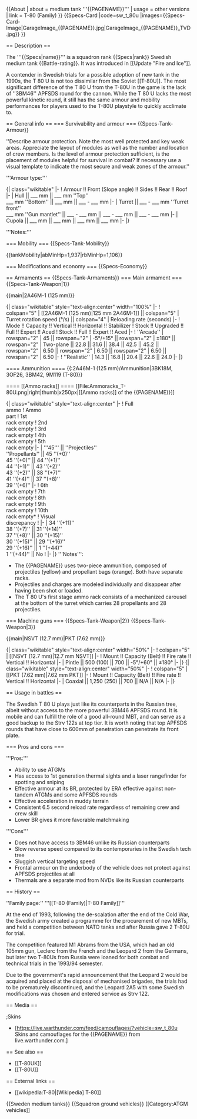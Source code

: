 {{About
| about = medium tank '''{{PAGENAME}}'''
| usage = other versions
| link = T-80 (Family)
}}
{{Specs-Card
|code=sw_t_80u
|images={{Specs-Card-Image|GarageImage_{{PAGENAME}}.jpg|GarageImage_{{PAGENAME}}_TVD.jpg}}
}}

== Description ==
<!-- ''In the description, the first part should be about the history of the creation and combat usage of the vehicle, as well as its key features. In the second part, tell the reader about the ground vehicle in the game. Insert a screenshot of the vehicle, so that if the novice player does not remember the vehicle by name, he will immediately understand what kind of vehicle the article is talking about.'' -->
The '''{{Specs|name}}''' is a squadron rank {{Specs|rank}} Swedish medium tank {{Battle-rating}}. It was introduced in [[Update "Fire and Ice"]].

A contender in Swedish trials for a possible adoption of new tank in the 1990s, the T 80 U is not too dissimilar from the Soviet [[T-80U]]. The most significant difference of the T 80 U from the T-80U in the game is the lack of ''3BM46'' APFSDS round for the cannon. While the T 80 U lacks the most powerful kinetic round, it still has the same armour and mobility performances for players used to the T-80U playstyle to quickly acclimate to.

== General info ==
=== Survivability and armour ===
{{Specs-Tank-Armour}}
<!-- ''Describe armour protection. Note the most well protected and key weak areas. Appreciate the layout of modules as well as the number and location of crew members. Is the level of armour protection sufficient, is the placement of modules helpful for survival in combat? If necessary use a visual template to indicate the most secure and weak zones of the armour.'' -->
''Describe armour protection. Note the most well protected and key weak areas. Appreciate the layout of modules as well as the number and location of crew members. Is the level of armour protection sufficient, is the placement of modules helpful for survival in combat? If necessary use a visual template to indicate the most secure and weak zones of the armour.''

'''Armour type:''' <!-- The types of armour present on the vehicle and their general locations -->
<!-- Example: * Rolled homogeneous armour (Front, Side, Rear, Hull roof)
* Cast homogeneous armour (Turret, Transmission area) -->

{| class="wikitable"
|-
! Armour !! Front (Slope angle) !! Sides !! Rear !! Roof
|-
| Hull || ___ mm || ___ mm ''Top'' <br> ___ mm ''Bottom'' || ___ mm || ___ - ___ mm
|-
| Turret || ___ - ___ mm ''Turret front'' <br> ___ mm ''Gun mantlet'' || ___ - ___ mm || ___ - ___ mm || ___ - ___ mm
|-
| Cupola || ___ mm || ___ mm || ___ mm || ___ mm
|-
|}

'''Notes:''' <!-- Any additional notes which the user needs to be aware of -->
<!-- Example: * Suspension wheels are 20 mm thick, tracks are 30 mm thick, and torsion bars are 60 mm thick. -->

=== Mobility ===
{{Specs-Tank-Mobility}}
<!-- ''Write about the mobility of the ground vehicle. Estimate the specific power and manoeuvrability, as well as the maximum speed forwards and backwards.'' -->

{{tankMobility|abMinHp=1,937|rbMinHp=1,106}}

=== Modifications and economy ===
{{Specs-Economy}}

== Armaments ==
{{Specs-Tank-Armaments}}
=== Main armament ===
{{Specs-Tank-Weapon|1}}
<!-- ''Give the reader information about the characteristics of the main gun. Assess its effectiveness in a battle based on the reloading speed, ballistics and the power of shells. Do not forget about the flexibility of the fire, that is how quickly the cannon can be aimed at the target, open fire on it and aim at another enemy. Add a link to the main article on the gun: <code><nowiki>{{main|Name of the weapon}}</nowiki></code>. Describe in general terms the ammunition available for the main gun. Give advice on how to use them and how to fill the ammunition storage.'' -->
{{main|2A46M-1 (125 mm)}}

{| class="wikitable" style="text-align:center" width="100%"
|-
! colspan="5" | [[2A46M-1 (125 mm)|125 mm 2A46M-1]] || colspan="5" | Turret rotation speed (°/s) || colspan="4" | Reloading rate (seconds)
|-
! Mode !! Capacity !! Vertical !! Horizontal !! Stabilizer
! Stock !! Upgraded !! Full !! Expert !! Aced
! Stock !! Full !! Expert !! Aced
|-
! ''Arcade''
| rowspan="2" | 45 || rowspan="2" | -5°/+15° || rowspan="2" | ±180° || rowspan="2" | Two-plane || 22.8 || 31.6 || 38.4 || 42.5 || 45.2 || rowspan="2" | 6.50 || rowspan="2" | 6.50 || rowspan="2" | 6.50 || rowspan="2" | 6.50
|-
! ''Realistic''
| 14.3 || 16.8 || 20.4 || 22.6 || 24.0
|-
|}

==== Ammunition ====
{{:2A46M-1 (125 mm)/Ammunition|3BK18M, 3OF26, 3BM42, 9M119 (T-80)}}

==== [[Ammo racks]] ====
[[File:Ammoracks_T-80U.png|right|thumb|x250px|[[Ammo racks]] of the {{PAGENAME}}]]
<!-- '''Last updated:''' -->
{| class="wikitable" style="text-align:center"
|-
! Full<br>ammo
! Ammo<br>part
! 1st<br>rack empty
! 2nd<br>rack empty
! 3rd<br>rack empty
! 4th<br>rack empty
! 5th<br>rack empty
|-
| '''45''' || ''Projectiles'' <br> ''Propellants'' || 45&nbsp;''(+0)'' <br> 45&nbsp;''(+0)'' || 44&nbsp;''(+1)'' <br> 44&nbsp;''(+1)'' || 43&nbsp;''(+2)'' <br> 43&nbsp;''(+2)'' || 38&nbsp;''(+7)'' <br> 41&nbsp;''(+4)'' || 37&nbsp;''(+8)'' <br> 39&nbsp;''(+6)''
|-
! 6th<br>rack empty
! 7th<br>rack empty
! 8th<br>rack empty
! 9th<br>rack empty
! 10th<br>rack empty*
! Visual<br>discrepancy
!
|-
| 34&nbsp;''(+11)'' <br> 38&nbsp;''(+7)'' || 31&nbsp;''(+14)'' <br> 37&nbsp;''(+8)'' || 30&nbsp;''(+15)'' <br> 30&nbsp;''(+15)'' || 29&nbsp;''(+16)'' <br> 29&nbsp;''(+16)'' || 1&nbsp;''(+44)'' <br> 1&nbsp;''(+44)'' || No
!
|-
|}
'''Notes''':

* The {{PAGENAME}} uses two-piece ammunition, composed of projectiles (yellow) and propellant bags (orange). Both have separate racks.
* Projectiles and charges are modeled individually and disappear after having been shot or loaded.
* The T 80 U's first stage ammo rack consists of a mechanized carousel at the bottom of the turret which carries 28 propellants and 28 projectiles.

=== Machine guns ===
{{Specs-Tank-Weapon|2}}
{{Specs-Tank-Weapon|3}}
<!-- ''Offensive and anti-aircraft machine guns not only allow you to fight some aircraft but also are effective against lightly armoured vehicles. Evaluate machine guns and give recommendations on its use.'' -->
{{main|NSVT (12.7 mm)|PKT (7.62 mm)}}

{| class="wikitable" style="text-align:center" width="50%"
|-
! colspan="5" | [[NSVT (12.7 mm)|12.7 mm NSVT]]
|-
! Mount !! Capacity (Belt) !! Fire rate !! Vertical !! Horizontal
|-
| Pintle || 500 (100) || 700 || -5°/+60° || ±180°
|-
|}
{| class="wikitable" style="text-align:center" width="50%"
|-
! colspan="5" | [[PKT (7.62 mm)|7.62 mm PKT]]
|-
! Mount !! Capacity (Belt) !! Fire rate !! Vertical !! Horizontal
|-
| Coaxial || 1,250 (250) || 700 || N/A || N/A
|-
|}

== Usage in battles ==
<!-- ''Describe the tactics of playing in the vehicle, the features of using vehicles in the team and advice on tactics. Refrain from creating a "guide" - do not impose a single point of view but instead give the reader food for thought. Describe the most dangerous enemies and give recommendations on fighting them. If necessary, note the specifics of the game in different modes (AB, RB, SB).'' -->
The Swedish T 80 U plays just like its counterparts in the Russian tree, albeit without access to the more powerful 3BM46 APFSDS round. It is mobile and can fulfill the role of a good all-round MBT, and can serve as a good backup to the Strv 122s at top tier. It is worth noting that top APFSDS rounds that have close to 600mm of penetration can penetrate its front plate.

=== Pros and cons ===
<!-- ''Summarise and briefly evaluate the vehicle in terms of its characteristics and combat effectiveness. Mark its pros and cons in a bulleted list. Try not to use more than 6 points for each of the characteristics. Avoid using categorical definitions such as "bad", "good" and the like - use substitutions with softer forms such as "inadequate" and "effective".'' -->


'''Pros:'''

* Ability to use ATGMs
* Has access to 1st generation thermal sights and a laser rangefinder for spotting and sniping
* Effective armour at its BR, protected by ERA effective against non-tandem ATGMs and some APFSDS rounds
* Effective acceleration in muddy terrain
* Consistent 6.5 second reload rate regardless of remaining crew and crew skill
* Lower BR gives it more favorable matchmaking

'''Cons'''

* Does not have access to 3BM46 unlike its Russian counterparts
* Slow reverse speed compared to its contemporaries in the Swedish tech tree
* Sluggish vertical targeting speed
* Frontal armour on the underbody of the vehicle does not protect against APFSDS projectiles at all
* Thermals are a separate mod from NVDs like its Russian counterparts

== History ==
<!-- ''Describe the history of the creation and combat usage of the vehicle in more detail than in the introduction. If the historical reference turns out to be too long, take it to a separate article, taking a link to the article about the vehicle and adding a block "/History" (example: <nowiki>https://wiki.warthunder.com/(Vehicle-name)/History</nowiki>) and add a link to it here using the <code>main</code> template. Be sure to reference text and sources by using <code><nowiki><ref></ref></nowiki></code>, as well as adding them at the end of the article with <code><nowiki><references /></nowiki></code>. This section may also include the vehicle's dev blog entry (if applicable) and the in-game encyclopedia description (under <code><nowiki>=== In-game description ===</nowiki></code>, also if applicable).'' -->
''Family page:'' '''[[T-80 (Family)|T-80 Family]]'''

At the end of 1993, following the de-scalation after the end of the Cold War, the Swedish army created a programme for the procurement of new MBTs, and held a competition between NATO tanks and after Russia gave 2 T-80U for trial.

The competition featured M1 Abrams from the USA, which had an old 105mm gun, Leclerc from the French and the Leopard 2 from the Germans, but later two T-80Us from Russia were loaned for both combat and technical trials in the 1993/94 semester.

Due to the government's rapid announcement that the Leopard 2 would be acquired and placed at the disposal of mechanised brigades, the trials had to be prematurely discontinued, and the Leopard 2A5 with some Swedish modifications was chosen and entered service as Strv 122.

== Media ==
<!-- ''Excellent additions to the article would be video guides, screenshots from the game, and photos.'' -->

;Skins

* [https://live.warthunder.com/feed/camouflages/?vehicle=sw_t_80u Skins and camouflages for the {{PAGENAME}} from live.warthunder.com.]

== See also ==
<!-- ''Links to the articles on the War Thunder Wiki that you think will be useful for the reader, for example:''
* ''reference to the series of the vehicles;''
* ''links to approximate analogues of other nations and research trees.'' -->

* [[T-80UK]]
* [[T-80U]]

== External links ==
<!-- ''Paste links to sources and external resources, such as:''
* ''topic on the official game forum;''
* ''other literature.'' -->

* [[wikipedia:T-80|[Wikipedia] T-80]]

{{Sweden medium tanks}}
{{Squadron ground vehicles}}
[[Category:ATGM vehicles]]